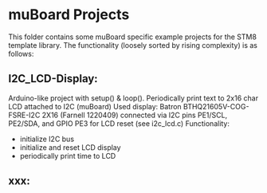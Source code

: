 muBoard Projects
=================

This folder contains some muBoard specific example projects for
the STM8 template library. The functionality (loosely sorted by 
rising complexity) is as follows:

I2C_LCD-Display: 
----------
  Arduino-like project with setup() & loop().
  Periodically print text to 2x16 char LCD attached to I2C (muBoard)
  Used display: Batron BTHQ21605V-COG-FSRE-I2C 2X16 (Farnell 1220409)
  connected via I2C pins PE1/SCL, PE2/SDA, and GPIO PE3 for LCD reset (see i2c_lcd.c)
  Functionality:
 - initialize I2C bus
 - initialize and reset LCD display
 - periodically print time to LCD  


xxx: 
----------

